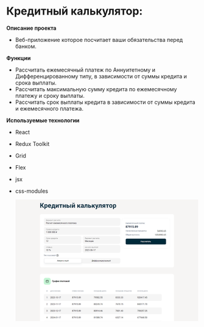 # Кредитный калькулятор:

**Описание проекта**

- Веб-приложение которое посчитает ваши обязательства перед банком.

**Функции**

- Рассчитать ежемесячный платеж по Аннуитетному и Дифференцированному типу, в зависимости от суммы кредита и срока выплаты.
- Рассчитать максимальную сумму кредита по ежемесячному платежу и сроку выплаты.
- Рассчитать срок выплаты кредита в зависимости от суммы кредита и ежемесячного платежа.

**Используемые технологии**

- React
- Redux Toolkit
- Grid
- Flex
- jsx
- css-modules

  ![Картинка](https://raw.githubusercontent.com/anattok/calculator/master/pic.png)
